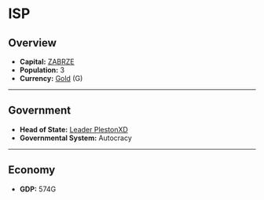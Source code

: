 # ISP

## Overview

- **Capital:** [ZABRZE](ZABRZE)
- **Population:** 3
- **Currency:** [Gold](Gold) (G)

---

## Government

- **Head of State:** [Leader PlestonXD](PlestonXD)
- **Governmental System:** Autocracy

---

## Economy

- **GDP:** <!-- GDP -->574G